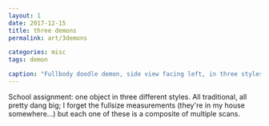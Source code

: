 ```yaml
---
layout: 1
date: 2017-12-15
title: three demons
permalink: art/3demons

categories: misc
tags: demon

caption: "Fullbody doodle demon, side view facing left, in three styles: realistically rendered in pencil, flat colored pencil with cel shading, and thick B/W lines."
---
```

School assignment: one object in three different styles. All traditional, all pretty dang big; I forget the fullsize measurements (they're in my house somewhere...) but each one of these is a composite of multiple scans.